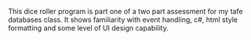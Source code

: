 This dice roller program is part one of a two part assessment for my tafe databases class. It shows familiarity with event handling, c#, html style formatting and some level of UI design capability.
